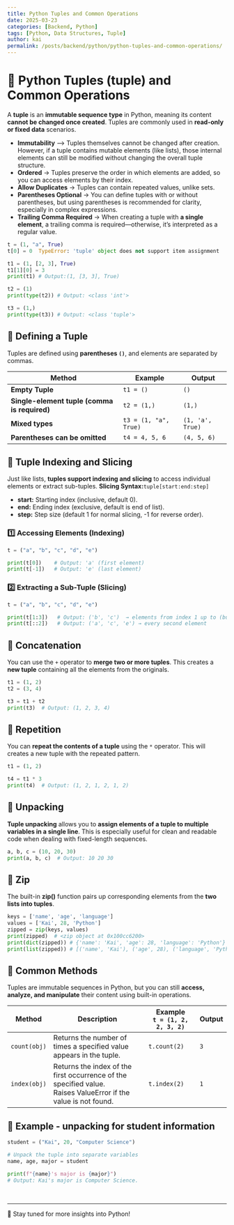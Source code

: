 ```yaml
---
title: Python Tuples and Common Operations
date: 2025-03-23
categories: [Backend, Python]
tags: [Python, Data Structures, Tuple]
author: kai
permalink: /posts/backend/python/python-tuples-and-common-operations/
---
```


# 🚀 Python Tuples (tuple) and Common Operations
A **tuple** is an **immutable sequence type** in Python, meaning its content **cannot be changed once created**. Tuples are commonly used in **read-only or fixed data** scenarios.
- **Immutability** —> Tuples themselves cannot be changed after creation. However, if a tuple contains mutable elements (like lists), those internal elements can still be modified without changing the overall tuple structure.
- **Ordered** -> Tuples preserve the order in which elements are added, so you can access elements by their index.
- **Allow Duplicates** -> Tuples can contain repeated values, unlike sets.
- **Parentheses Optional** ->  You can define tuples with or without parentheses, but using parentheses is recommended for clarity, especially in complex expressions.
- **Trailing Comma Required** -> When creating a tuple with **a single element**, a trailing comma is required—otherwise, it’s interpreted as a regular value.

```python
t = (1, "a", True)
t[0] = 0  TypeError: 'tuple' object does not support item assignment

t1 = (1, [2, 3], True)
t1[1][0] = 3
print(t1) # Output:(1, [3, 3], True)

t2 = (1)
print(type(t2)) # Output: <class 'int'>

t3 = (1,)
print(type(t3)) # Output: <class 'tuple'>

```


## 📌 Defining a Tuple
Tuples are defined using **parentheses `()`**, and elements are separated by commas.

| Method | Example | Output |
|--------|---------|--------|
| **Empty Tuple** | `t1 = ()` | `()` |
| **Single-element tuple (comma is required)** | `t2 = (1,)` | `(1,)` |
| **Mixed types** | `t3 = (1, "a", True)` | `(1, 'a', True)` |
| **Parentheses can be omitted** | `t4 = 4, 5, 6` | `(4, 5, 6)` |

## 🐶 Tuple Indexing and Slicing
Just like lists, **tuples support indexing and slicing** to access individual elements or extract sub-tuples.
**Slicing Syntax:**`tuple[start:end:step]`
- **start:** Starting index (inclusive, default 0).
- **end:** Ending index (exclusive, default is end of list).
- **step:** Step size (default 1 for normal slicing, -1 for reverse order).


### 1️⃣ Accessing Elements (Indexing)
```python
t = ("a", "b", "c", "d", "e")

print(t[0])    # Output: 'a' (first element)
print(t[-1])   # Output: 'e' (last element)
```

### 2️⃣ Extracting a Sub-Tuple (Slicing)
```python
t = ("a", "b", "c", "d", "e")

print(t[1:3])   # Output: ('b', 'c')  → elements from index 1 up to (but not including) 3
print(t[::2])   # Output: ('a', 'c', 'e') → every second element
```

## 🐯 Concatenation 
You can use the `+` operator to **merge two or more tuples**. This creates a **new tuple** containing all the elements from the originals.

```python
t1 = (1, 2)
t2 = (3, 4)

t3 = t1 + t2
print(t3)  # Output: (1, 2, 3, 4)
```

## 🦁 Repetition
You can **repeat the contents of a tuple** using the `*` operator. This will creates a new tuple with the repeated pattern.
```python
t1 = (1, 2)

t4 = t1 * 3
print(t4)  # Output: (1, 2, 1, 2, 1, 2)
```

## 🐷 Unpacking
**Tuple unpacking** allows you to **assign elements of a tuple to multiple variables in a single line**. This is especially useful for clean and readable code when dealing with fixed-length sequences.
```python
a, b, c = (10, 20, 30)
print(a, b, c)  # Output: 10 20 30
```

## 🐨 Zip
The built-in **zip()** function pairs up corresponding elements from the **two lists into tuples**.
```python
keys = ['name', 'age', 'language']
values = ['Kai', 28, 'Python']
zipped = zip(keys, values)
print(zipped)  # <zip object at 0x100cc6200>
print(dict(zipped)) # {'name': 'Kai', 'age': 28, 'language': 'Python'}
print(list(zipped)) # [('name', 'Kai'), ('age', 28), ('language', 'Python')]
```


## 🐼 Common Methods
Tuples are immutable sequences in Python, but you can still **access, analyze, and manipulate** their content using built-in operations.

| Method | Description | Example<br>`t = (1, 2, 2, 3, 2)` | Output |
|--------|------------|---------|--------|
| `count(obj)` | Returns the number of times a specified value appears in the tuple. | `t.count(2)` | `3` |
| `index(obj)` | Returns the index of the first occurrence of the specified value.<br>Raises ValueError if the value is not found. | `t.index(2)` | `1` |

## 🐔 Example - unpacking for student information
```python
student = ("Kai", 20, "Computer Science")

# Unpack the tuple into separate variables
name, age, major = student

print(f"{name}'s major is {major}")  
# Output: Kai's major is Computer Science.
```


<br>

---

🚀 Stay tuned for more insights into Python!
